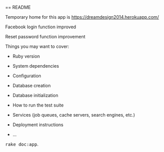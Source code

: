 == README

Temporary home for this app is https://dreamdesign2014.herokuapp.com/

Facebook login function improved

Reset password function improvement



Things you may want to cover:

* Ruby version

* System dependencies

* Configuration

* Database creation

* Database initialization

* How to run the test suite

* Services (job queues, cache servers, search engines, etc.)

* Deployment instructions

* ...


<tt>rake doc:app</tt>.
